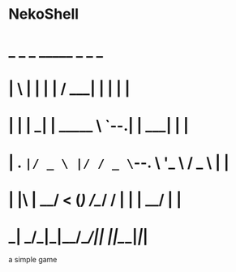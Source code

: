 # NekoShell
#  _   _      _         _____ _          _ _ 
# | \ | |    | |       /  ___| |        | | |
# |  \| | ___| | _____ \ `--.| |__   ___| | |
# | . ` |/ _ \ |/ / _ \ `--. \ '_ \ / _ \ | |
# | |\  |  __/   < (_) /\__/ / | | |  __/ | |
# \_| \_/\___|_|\_\___/\____/|_| |_|\___|_|_|


a simple game                                       

                                           
